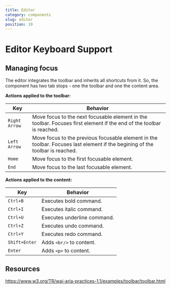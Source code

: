 ```yaml
---
title: Editor
category: components
slug: editor
position: 19
---
```

# Editor Keyboard Support

## Managing focus

The editor integrates the toolbar and inherits all shortcuts from it. So, the component has two tab stops - one the toolbar and one the content area.

**Actions applied to the toolbar:**

| Key         | Behavior                                                    |
|-------------|-------------------------------------------------------------|
| `Right Arrow`  | Move focus to the next focusable element in the toolbar. Focuses first element if the end of the toolbar is reached. |
| `Left Arrow`  | Move focus to the previous focusable element in the toolbar. Focuses last element if the begining of the toolbar is reached. |
| `Home`  | Move focus to the first focusable element. |
| `End`  | Move focus to the last focusable element. |

**Actions applied to the content:**


| Key         | Behavior                                                    |
|-------------|-------------------------------------------------------------|
| `Ctrl+B`  | Executes bold command. |
| `Ctrl+I`  | Executes italic command. |
| `Ctrl+U`  | Executes underline command. |
| `Ctrl+Z`  | Executes undo command. |
| `Ctrl+Y`  | Executes redo command. |
| `Shift+Enter`  | Adds `<br/>` to content. |
| `Enter`  | Adds `<p>` to content. |

## Resources

https://www.w3.org/TR/wai-aria-practices-1.1/examples/toolbar/toolbar.html

